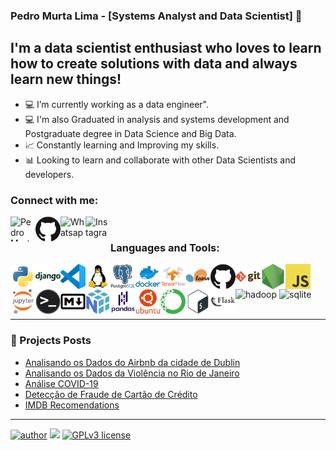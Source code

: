 ### Pedro Murta Lima - [Systems Analyst and Data Scientist] 👋

## I'm a data scientist enthusiast who loves to learn how to create solutions with data and always learn new things!

- 💻 I’m currently working as a data engineer".
- 💻 I'm also Graduated in analysis and systems development and Postgraduate degree in Data Science and Big Data.
- 📈 Constantly learning and Improving my skills.
- 📊 Looking to learn and collaborate with other Data Scientists and developers.

### Connect with me:

[<img align="left" target="_blank"  width="40px" height="40px"  alt="Pedro Murta | Linkedin" src="https://cdn.jsdelivr.net/npm/simple-icons@3.4.0/icons/linkedin.svg" />](https://www.linkedin.com/in/pedro-murta/)

[<img align="left" alt="Pedro Murta | github" width="40px" height="40px"  src="https://raw.githubusercontent.com/github/explore/78df643247d429f6cc873026c0622819ad797942/topics/github/github.png" />](https://github.com/PedroMurta)

<a target="_blank" href="https://api.whatsapp.com/send?phone=5561981998275">
  <img align="left" alt="Whatsapp" width="40px" height="40px" color="green" src="https://cdn.jsdelivr.net/npm/simple-icons@v3/icons/whatsapp.svg" />
</a>

<a target="_blank" href="https://www.instagram.com/p_edromurta/">
  <img align="left" alt="Instagram" color="orange" width="40px" height="40px"  src="https://cdn.jsdelivr.net/npm/simple-icons@v3/icons/instagram.svg" />
</a>

<br />

### Languages and Tools:

<img align="left" alt="Python" width="40px" height="40px"  src="https://raw.githubusercontent.com/devicons/devicon/master/icons/python/python-original.svg" />

<img align="left" alt="Django" width="40px" height="40px" src="https://raw.githubusercontent.com/github/explore/80688e429a7d4ef2fca1e82350fe8e3517d3494d/topics/django/django.png" />

<img align="left" alt="VScode" width="40px" height="40px"  src="https://raw.githubusercontent.com/github/explore/80688e429a7d4ef2fca1e82350fe8e3517d3494d/topics/visual-studio-code/visual-studio-code.png" />

<img align="left" alt="Linux" width="40px" height="40px" src="https://raw.githubusercontent.com/github/explore/80688e429a7d4ef2fca1e82350fe8e3517d3494d/topics/linux/linux.png" />

<img align='left' alt='PostgreSQL' width="40px" height="40px" src='https://raw.githubusercontent.com/devicons/devicon/master/icons/postgresql/postgresql-original-wordmark.svg'/> 

<img align="left" alt="MongoDB" width="40px" height="40px" src="https://raw.githubusercontent.com/github/explore/80688e429a7d4ef2fca1e82350fe8e3517d3494d/topics/docker/docker.png" />

<img align="left" alt="TensorFlow" width="40px" height="40px" src="https://raw.githubusercontent.com/github/explore/80688e429a7d4ef2fca1e82350fe8e3517d3494d/topics/tensorflow/tensorflow.png" />

<img align="left" alt="Scikit-Learn" width="40px" height="40px"  src="https://raw.githubusercontent.com/github/explore/80688e429a7d4ef2fca1e82350fe8e3517d3494d/topics/scikit-learn/scikit-learn.png" />

<img align="left" alt="GitHub" width="40px" height="40px"  src="https://raw.githubusercontent.com/github/explore/78df643247d429f6cc873026c0622819ad797942/topics/github/github.png" />

<img align="left" alt="Git" width="40px" height="40px" src="https://raw.githubusercontent.com/github/explore/80688e429a7d4ef2fca1e82350fe8e3517d3494d/topics/git/git.png" />

<img align="left" alt="Node.js" width="40px" height="40px" src="https://raw.githubusercontent.com/github/explore/80688e429a7d4ef2fca1e82350fe8e3517d3494d/topics/nodejs/nodejs.png" />

<img align="left" alt="JavaScript" width="40px" height="40px" src="https://raw.githubusercontent.com/github/explore/80688e429a7d4ef2fca1e82350fe8e3517d3494d/topics/javascript/javascript.png" />

<img align="left" alt="Jupyter" width="40px" height="40px" src="https://raw.githubusercontent.com/github/explore/80688e429a7d4ef2fca1e82350fe8e3517d3494d/topics/jupyter-notebook/jupyter-notebook.png"/>

<img align="left" alt="Terminal" width="40px" height="40px" src="https://raw.githubusercontent.com/github/explore/80688e429a7d4ef2fca1e82350fe8e3517d3494d/topics/terminal/terminal.png" />

<img src="https://camo.githubusercontent.com/55336973a5c752995e40ccec95502a4aa6b3d091ff52741bc59456d61c67b7e5/68747470733a2f2f7777772e766563746f726c6f676f2e7a6f6e652f6c6f676f732f6170616368655f6861646f6f702f6170616368655f6861646f6f702d69636f6e2e737667" alt="hadoop" width="40px" height="40px" src="https://www.vectorlogo.zone/logos/apache_hadoop/apache_hadoop-icon.svg">

<img src="https://camo.githubusercontent.com/1b8a779f280e099e2d67ab949dad604e25ce0d321e66474c04430201790b3874/68747470733a2f2f7777772e766563746f726c6f676f2e7a6f6e652f6c6f676f732f73716c6974652f73716c6974652d69636f6e2e737667" alt="sqlite" width="40px" height="40px" src="https://www.vectorlogo.zone/logos/sqlite/sqlite-icon.svg" >

<img align="left" alt="Markdown" width="40px" height="40px" src="https://raw.githubusercontent.com/devicons/devicon/master/icons/markdown/markdown-original.svg" />

<img align="left" alt="Numpy" width="40px" height="40px" src="https://raw.githubusercontent.com/devicons/devicon/master/icons/numpy/numpy-original.svg" />

<img align="left" alt="Pandas" width="40px" height="40px" src="https://raw.githubusercontent.com/devicons/devicon/master/icons/pandas/pandas-original-wordmark.svg" />


<img align="left" alt="Ubuntu" width="40px" height="40px" src="https://raw.githubusercontent.com/devicons/devicon/master/icons/ubuntu/ubuntu-plain-wordmark.svg" />

<img align="left" alt="Anaconda" width="40px" height="40px" src="https://raw.githubusercontent.com/devicons/devicon/master/icons/anaconda/anaconda-original.svg" />

<img align="left" alt="Bash" width="40px" height="40px" src="https://raw.githubusercontent.com/devicons/devicon/master/icons/bash/bash-original.svg" />

<img align="left" alt="Flask" width="40px" height="40px" src="https://raw.githubusercontent.com/devicons/devicon/master/icons/flask/flask-original-wordmark.svg" />








<br />
<br />


---

### 📕 Projects Posts

<!-- BLOG-POST-LIST:START -->
* [Analisando os Dados do Airbnb da cidade de Dublin](https://bit.ly/2XyjFfs) 
* [Analisando os Dados da Violência no Rio de Janeiro](https://bit.ly/2ziAUbj)
* [Análise COVID-19](https://bityli.com/iz89W)
* [Detecção de Fraude de Cartão de Crédito](https://bit.ly/2YqrPqy) 
* [IMDB Recomendations](https://colab.research.google.com/github/PedroMurta/Projetos-Data-Science/blob/master/IMDB_Series.ipynb)




<!-- BLOG-POST-LIST:END -->

---


[![author](https://img.shields.io/badge/author-pedromurta-red.svg)](https://www.linkedin.com/in/pedro-murta/) [![](https://img.shields.io/badge/python-3.7+-blue.svg)](https://www.python.org/downloads/release/python-365/) [![GPLv3 license](https://img.shields.io/badge/License-GPLv3-blue.svg)](http://perso.crans.org/besson/LICENSE.html) 
